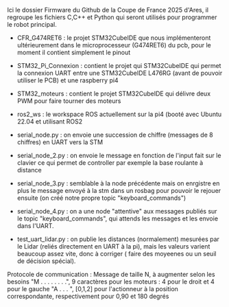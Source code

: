 Ici le dossier Firmware du Github de la Coupe de France 2025 d'Ares, il regroupe les fichiers C,C++ et Python qui seront utilisés pour programmer le robot principal.

- CFR_G474RET6 : le projet STM32CubeIDE que nous implémenteront ultérieurement dans le microprocesseur (G474RET6) du pcb, pour le moment il contient simplement le pinout
- STM32_Pi_Connexion : contient le projet qui STM32CubeIDE qui permet la connexion UART entre une STM32CubeIDE L476RG (avant de pouvoir utiliser le PCB) et une raspberry pi4
- STM32_moteurs : contient le projet STM32CubeIDE qui délivre deux PWM pour faire tourner des moteurs

- ros2_ws : le workspace ROS actuellement sur la pi4 (booté avec Ubuntu 22.04 et utilisant ROS2 
 - serial_node.py : on envoie une succession de chiffre (messages de 8 chiffres) en UART vers la STM
 - serial_node_2.py : on envoie le message en fonction de l'input fait sur le clavier ce qui permet de controller par exemple la base roulante à distance
 - serial_node_3.py : semblable à la node précédente mais on enrgistre en plus le message envoyé à la stm dans un rosbag pour pouvoir le rejouer ensuite (on créé notre propre topic "keyboard_commands")
 - serial_node_4.py : on a une node "attentive" aux messages publiés sur le topic "keyboard_commands", qui attends les messages et les envoie dans l'UART.
 - test_uart_lidar.py : on publie les distances (normalement) mesurées par le Lidar (reliés directement en UART à la pi), mais les valeurs varient beaucoup assez vite, donc à corriger ( faire des moyeenes ou un seuil de décision spécial).


Protocole de communication :
Message de taille N, à augmenter selon les besoins 
"M . . . . . . . .", 9 caractères pour les moteurs : 4 pour le droit et 4 pour le gauche
"A . . . ", [0,1,2] pour l'actionneur à la position correspondante, respectivement pour 0,90 et 180 degrés

